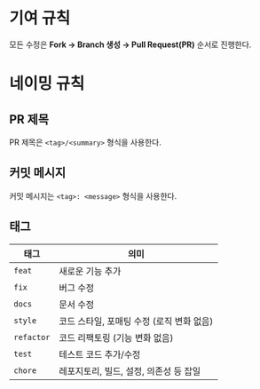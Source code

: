 # 기여 규칙
모든 수정은 **Fork → Branch 생성 → Pull Request(PR)** 순서로 진행한다.

# 네이밍 규칙
## PR 제목
PR 제목은 `<tag>/<summary>` 형식을 사용한다.

## 커밋 메시지
커밋 메시지는 `<tag>: <message>` 형식을 사용한다.

## 태그
| 태그 | 의미 |
|------|------|
| `feat` | 새로운 기능 추가 |
| `fix` | 버그 수정 |
| `docs` | 문서 수정 |
| `style` | 코드 스타일, 포매팅 수정 (로직 변화 없음) |
| `refactor` | 코드 리팩토링 (기능 변화 없음) |
| `test` | 테스트 코드 추가/수정 |
| `chore` | 레포지토리, 빌드, 설정, 의존성 등 잡일 |
